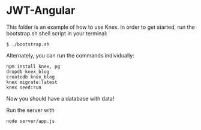 # JWT-Angular

This folder is an example of how to use Knex. In order to get started, run the bootstrap.sh shell script in your terminal:

```
$ ./bootstrap.sh
```

Alternately, you can run the commands individually:

```
npm install knex, pg
dropdb knex_blog
createdb knex_blog
knex migrate:latest
knex seed:run
```

Now you should have a database with data!

Run the server with 

```
node server/app.js
```
